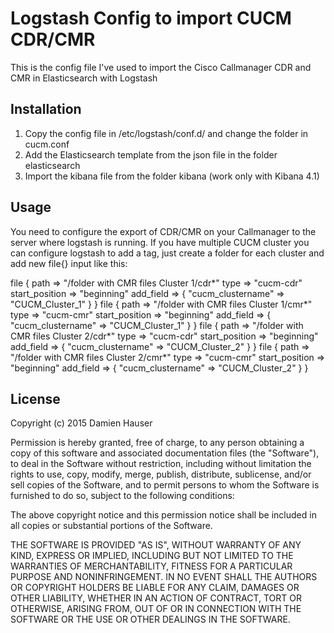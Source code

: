 # Logstash Config to import CUCM CDR/CMR
This is the config file I've used to import the Cisco Callmanager CDR and CMR in Elasticsearch with Logstash
## Installation
1. Copy the config file in /etc/logstash/conf.d/ and change the folder in cucm.conf
2. Add the Elasticsearch template from the json file in the folder elasticsearch
3. Import the kibana file from the folder kibana (work only with Kibana 4.1)
## Usage
You need to configure the export of CDR/CMR on your Callmanager to the server where logstash is running.
If you have multiple CUCM cluster you can configure logstash to add a tag, just create a folder for each cluster and add new file{} input like this:

file {
    path => "/folder with CMR files Cluster 1/cdr*"
    type => "cucm-cdr"
    start_position => "beginning"
	add_field => { "cucm_clustername" => "CUCM_Cluster_1" }
}
file {
	path => "/folder with CMR files Cluster 1/cmr*"
	type => "cucm-cmr"
	start_position => "beginning"
	add_field => { "cucm_clustername" => "CUCM_Cluster_1" }
}
file {
    path => "/folder with CMR files Cluster 2/cdr*"
    type => "cucm-cdr"
    start_position => "beginning"
	add_field => { "cucm_clustername" => "CUCM_Cluster_2" }
}
file {
	path => "/folder with CMR files Cluster 2/cmr*"
	type => "cucm-cmr"
	start_position => "beginning"
	add_field => { "cucm_clustername" => "CUCM_Cluster_2" }
}
		
## License
Copyright (c) 2015 Damien Hauser

Permission is hereby granted, free of charge, to any person obtaining a copy
of this software and associated documentation files (the "Software"), to deal
in the Software without restriction, including without limitation the rights
to use, copy, modify, merge, publish, distribute, sublicense, and/or sell
copies of the Software, and to permit persons to whom the Software is
furnished to do so, subject to the following conditions:

The above copyright notice and this permission notice shall be included in all
copies or substantial portions of the Software.

THE SOFTWARE IS PROVIDED "AS IS", WITHOUT WARRANTY OF ANY KIND, EXPRESS OR
IMPLIED, INCLUDING BUT NOT LIMITED TO THE WARRANTIES OF MERCHANTABILITY,
FITNESS FOR A PARTICULAR PURPOSE AND NONINFRINGEMENT. IN NO EVENT SHALL THE
AUTHORS OR COPYRIGHT HOLDERS BE LIABLE FOR ANY CLAIM, DAMAGES OR OTHER
LIABILITY, WHETHER IN AN ACTION OF CONTRACT, TORT OR OTHERWISE, ARISING FROM,
OUT OF OR IN CONNECTION WITH THE SOFTWARE OR THE USE OR OTHER DEALINGS IN THE
SOFTWARE.